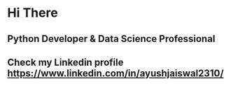 # Hi There
## Python Developer & Data Science Professional 
## Check my Linkedin profile https://www.linkedin.com/in/ayushjaiswal2310/

